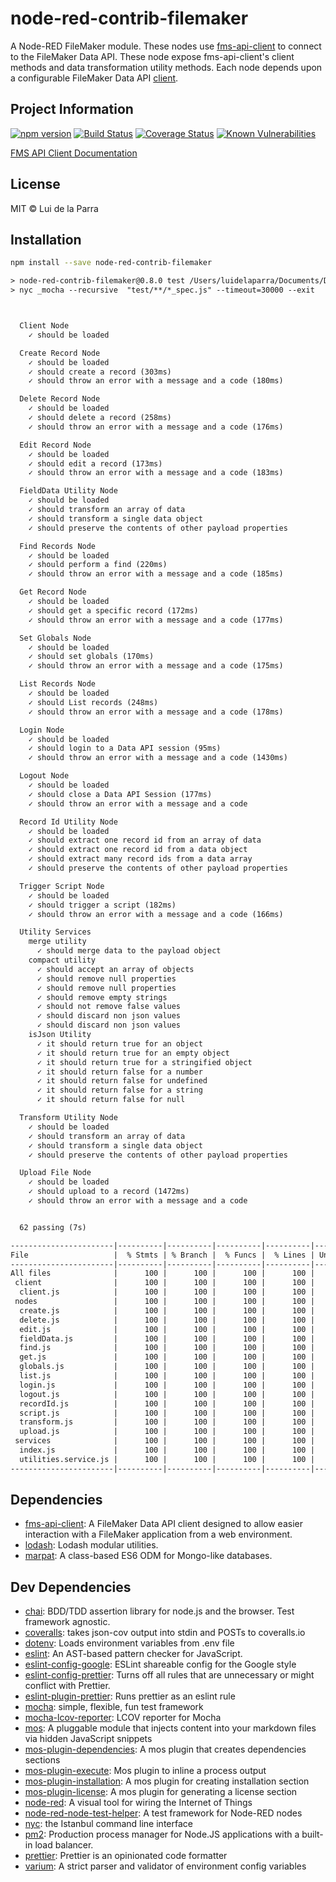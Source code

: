 # node-red-contrib-filemaker

A Node-RED FileMaker module. These nodes use [fms-api-client](https://github.com/Luidog/fms-api-client) to connect to the FileMaker Data API. These node expose fms-api-client's client methods and data transformation utility methods. Each node depends upon a configurable FileMaker Data API [client](https://github.com/Luidog/fms-api-client#client-creation). 

## Project Information

[![npm version](https://img.shields.io/npm/v/node-red-contrib-filemaker.svg)](https://www.npmjs.com/package/node-red-contrib-filemaker) [![Build Status](https://travis-ci.com/Luidog/node-red-contrib-filemaker.svg?branch=master)](https://travis-ci.com/Luidog/node-red-contrib-filemaker) [![Coverage Status](https://img.shields.io/coveralls/Luidog/node-red-contrib-filemaker/master.svg)](https://coveralls.io/r/Luidog/node-red-contrib-filemaker?branch=master) [![Known Vulnerabilities](https://snyk.io/test/github/Luidog/node-red-contrib-filemaker/badge.svg?targetFile=package.json)](https://snyk.io/test/github/Luidog/node-red-contrib-filemaker?targetFile=package.json)

[FMS API Client Documentation](https://luidog.github.io/fms-api-client/)

## License

MIT © Lui de la Parra

## Installation

```sh
npm install --save node-red-contrib-filemaker
```


```default
> node-red-contrib-filemaker@0.8.0 test /Users/luidelaparra/Documents/Development/node-red-contrib-filemaker
> nyc _mocha --recursive  "test/**/*_spec.js" --timeout=30000 --exit



  Client Node
    ✓ should be loaded

  Create Record Node
    ✓ should be loaded
    ✓ should create a record (303ms)
    ✓ should throw an error with a message and a code (180ms)

  Delete Record Node
    ✓ should be loaded
    ✓ should delete a record (258ms)
    ✓ should throw an error with a message and a code (176ms)

  Edit Record Node
    ✓ should be loaded
    ✓ should edit a record (173ms)
    ✓ should throw an error with a message and a code (183ms)

  FieldData Utility Node
    ✓ should be loaded
    ✓ should transform an array of data
    ✓ should transform a single data object
    ✓ should preserve the contents of other payload properties

  Find Records Node
    ✓ should be loaded
    ✓ should perform a find (220ms)
    ✓ should throw an error with a message and a code (185ms)

  Get Record Node
    ✓ should be loaded
    ✓ should get a specific record (172ms)
    ✓ should throw an error with a message and a code (177ms)

  Set Globals Node
    ✓ should be loaded
    ✓ should set globals (170ms)
    ✓ should throw an error with a message and a code (175ms)

  List Records Node
    ✓ should be loaded
    ✓ should List records (248ms)
    ✓ should throw an error with a message and a code (178ms)

  Login Node
    ✓ should be loaded
    ✓ should login to a Data API session (95ms)
    ✓ should throw an error with a message and a code (1430ms)

  Logout Node
    ✓ should be loaded
    ✓ should close a Data API Session (177ms)
    ✓ should throw an error with a message and a code

  Record Id Utility Node
    ✓ should be loaded
    ✓ should extract one record id from an array of data
    ✓ should extract one record id from a data object
    ✓ should extract many record ids from a data array
    ✓ should preserve the contents of other payload properties

  Trigger Script Node
    ✓ should be loaded
    ✓ should trigger a script (182ms)
    ✓ should throw an error with a message and a code (166ms)

  Utility Services
    merge utility
      ✓ should merge data to the payload object
    compact utility
      ✓ should accept an array of objects
      ✓ should remove null properties
      ✓ should remove null properties
      ✓ should remove empty strings
      ✓ should not remove false values
      ✓ should discard non json values
      ✓ should discard non json values
    isJson Utility
      ✓ it should return true for an object
      ✓ it should return true for an empty object
      ✓ it should return true for a stringified object
      ✓ it should return false for a number
      ✓ it should return false for undefined
      ✓ it should return false for a string
      ✓ it should return false for null

  Transform Utility Node
    ✓ should be loaded
    ✓ should transform an array of data
    ✓ should transform a single data object
    ✓ should preserve the contents of other payload properties

  Upload File Node
    ✓ should be loaded
    ✓ should upload to a record (1472ms)
    ✓ should throw an error with a message and a code


  62 passing (7s)

-----------------------|----------|----------|----------|----------|-------------------|
File                   |  % Stmts | % Branch |  % Funcs |  % Lines | Uncovered Line #s |
-----------------------|----------|----------|----------|----------|-------------------|
All files              |      100 |      100 |      100 |      100 |                   |
 client                |      100 |      100 |      100 |      100 |                   |
  client.js            |      100 |      100 |      100 |      100 |                   |
 nodes                 |      100 |      100 |      100 |      100 |                   |
  create.js            |      100 |      100 |      100 |      100 |                   |
  delete.js            |      100 |      100 |      100 |      100 |                   |
  edit.js              |      100 |      100 |      100 |      100 |                   |
  fieldData.js         |      100 |      100 |      100 |      100 |                   |
  find.js              |      100 |      100 |      100 |      100 |                   |
  get.js               |      100 |      100 |      100 |      100 |                   |
  globals.js           |      100 |      100 |      100 |      100 |                   |
  list.js              |      100 |      100 |      100 |      100 |                   |
  login.js             |      100 |      100 |      100 |      100 |                   |
  logout.js            |      100 |      100 |      100 |      100 |                   |
  recordId.js          |      100 |      100 |      100 |      100 |                   |
  script.js            |      100 |      100 |      100 |      100 |                   |
  transform.js         |      100 |      100 |      100 |      100 |                   |
  upload.js            |      100 |      100 |      100 |      100 |                   |
 services              |      100 |      100 |      100 |      100 |                   |
  index.js             |      100 |      100 |      100 |      100 |                   |
  utilities.service.js |      100 |      100 |      100 |      100 |                   |
-----------------------|----------|----------|----------|----------|-------------------|
```

## <a name="dependencies">Dependencies</a>

- [fms-api-client](https://github.com/Luidog/fms-api-client): A FileMaker Data API client designed to allow easier interaction with a FileMaker application from a web environment.
- [lodash](https://github.com/lodash/lodash): Lodash modular utilities.
- [marpat](https://github.com/luidog/marpat): A class-based ES6 ODM for Mongo-like databases.

## <a name="dev-dependencies">Dev Dependencies</a>

- [chai](https://github.com/chaijs/chai): BDD/TDD assertion library for node.js and the browser. Test framework agnostic.
- [coveralls](https://github.com/nickmerwin/node-coveralls): takes json-cov output into stdin and POSTs to coveralls.io
- [dotenv](https://github.com/motdotla/dotenv): Loads environment variables from .env file
- [eslint](https://github.com/eslint/eslint): An AST-based pattern checker for JavaScript.
- [eslint-config-google](https://github.com/google/eslint-config-google): ESLint shareable config for the Google style
- [eslint-config-prettier](https://github.com/prettier/eslint-config-prettier): Turns off all rules that are unnecessary or might conflict with Prettier.
- [eslint-plugin-prettier](https://github.com/prettier/eslint-plugin-prettier): Runs prettier as an eslint rule
- [mocha](https://github.com/mochajs/mocha): simple, flexible, fun test framework
- [mocha-lcov-reporter](https://github.com/StevenLooman/mocha-lcov-reporter): LCOV reporter for Mocha
- [mos](https://github.com/mosjs/mos): A pluggable module that injects content into your markdown files via hidden JavaScript snippets
- [mos-plugin-dependencies](https://github.com/mosjs/mos/tree/master/packages/mos-plugin-dependencies): A mos plugin that creates dependencies sections
- [mos-plugin-execute](https://github.com/team-767/mos-plugin-execute): Mos plugin to inline a process output
- [mos-plugin-installation](https://github.com/mosjs/mos/tree/master/packages/mos-plugin-installation): A mos plugin for creating installation section
- [mos-plugin-license](https://github.com/mosjs/mos-plugin-license): A mos plugin for generating a license section
- [node-red](https://github.com/node-red/node-red): A visual tool for wiring the Internet of Things
- [node-red-node-test-helper](https://github.com/node-red/node-red-node-test-helper): A test framework for Node-RED nodes
- [nyc](https://github.com/istanbuljs/nyc): the Istanbul command line interface
- [pm2](https://github.com/Unitech/pm2): Production process manager for Node.JS applications with a built-in load balancer.
- [prettier](https://github.com/prettier/prettier): Prettier is an opinionated code formatter
- [varium](https://npmjs.org/package/varium): A strict parser and validator of environment config variables
